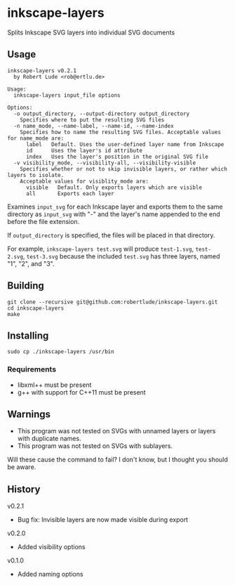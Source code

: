 # inkscape-layers

Splits Inkscape SVG layers into individual SVG documents

## Usage

    inkscape-layers v0.2.1
      by Robert Lude <rob@ertlu.de>

    Usage:
      inkscape-layers input_file options

    Options:
      -o output_directory, --output-directory output_directory
        Specifies where to put the resulting SVG files
      -n name_mode, --name-label, --name-id, --name-index
        Specifies how to name the resulting SVG files. Acceptable values for name_mode are:
          label   Default. Uses the user-defined layer name from Inkscape
          id      Uses the layer's id attribute
          index   Uses the layer's position in the original SVG file
      -v visibility_mode, --visibility-all, --visibility-visible
        Specifies whether or not to skip invisible layers, or rather which layers to isolate.
        Acceptable values for visiblity_mode are:
          visible   Default. Only exports layers which are visible
          all       Exports each layer

Examines `input_svg` for each Inkscape layer and exports them to the same directory as `input_svg` with "-" and the layer's name appended to the end before the file extension.

If `output_directory` is specified, the files will be placed in that directory.

For example, `inkscape-layers test.svg` will produce `test-1.svg`, `test-2.svg`, `test-3.svg` because the included `test.svg` has three layers, named "1", "2", and "3".

## Building

    git clone --recursive git@github.com:robertlude/inkscape-layers.git
    cd inkscape-layers
    make

## Installing

    sudo cp ./inkscape-layers /usr/bin

### Requirements

* libxml++ must be present
* g++ with support for C++11 must be present

## Warnings

* This program was not tested on SVGs with unnamed layers or layers with duplicate names.
* This program was not tested on SVGs with sublayers.

Will these cause the command to fail? I don't know, but I thought you should be aware.

## History

v0.2.1

* Bug fix: Invisible layers are now made visible during export

v0.2.0

* Added visibility options

v0.1.0

* Added naming options
